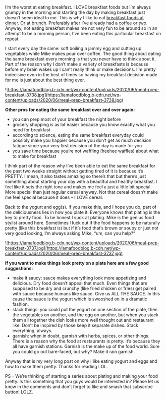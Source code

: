 I’m the worst at eating breakfast. I LOVE breakfast foods but I’m always grumpy in the morning and starting the day by making breakfast just doesn’t seem ideal to me. This is why I like to eat [breakfast foods at dinner](https://iamafoodblog.com/easy-weeknight-bacon-and-egg-stir-fry-lo-mein/). [Or at brunch.](https://iamafoodblog.com/category/sunday-brunch) Preferably after I’ve already had a [coffee or two](https://iamafoodblog.com/mint-mojito-pourover-coffee/). Anyway, not eating breakfast makes me not very fun to be around so in an attempt to be a morning person, I’ve been eating this particular breakfast on repeat.

I start every day the same: soft boiling a jammy egg and cutting up vegetables while Mike makes pour over coffee. The good thing about eating the same breakfast every morning is that you never have to think about it. Part of the reason why I don’t make a variety of breakfasts is because before my brain wakes up I can’t really think or make decisions. I’m pretty indecisive even in the best of times so having my breakfast decision made for me is just about the best thing ever.

![https://iamafoodblog.b-cdn.net/wp-content/uploads/2020/06/meal-prep-breakfast-3738.jpg](https://iamafoodblog.b-cdn.net/wp-content/uploads/2020/06/meal-prep-breakfast-3738.jpg)

**Other pros for eating the same breakfast over and over again:**

- you can prep most of your breakfast the night before
- grocery shopping is as lot easier because you know exactly what you need for breakfast
- according to science, eating the same breakfast everyday could possibly make you happier because you don’t get as much decision fatigue since your very first decision of the day is made for you
- you save time because you’re not waffling (heehee waffles) about what to make for breakfast

I think part of the reason why I’ve been able to eat the same breakfast for the past two weeks straight without getting tired of it is because it’s PRETTY. I mean, it also tastes amazing so there’s that but there’s just something about starting your day with a beautiful and healthy breakfast. I feel like it sets the right tone and makes me feel a just a little bit special. More special than just regular cereal anyway. Not that cereal doesn’t make me feel special because it does – I LOVE cereal.

Back to the yogurt and egg(s). If you make this, and I hope you do, part of the deliciousness lies in how you plate it. Everyone knows that plating is the key to pretty food. To be honest I suck at plating. Mike is the genius food stylist around here. Sometimes I luck out if the food happens to be naturally pretty (like this breakfast is) but if it’s food that’s brown or soupy or just not very good looking, I’m always asking Mike, “um, can you help?”

![https://iamafoodblog.b-cdn.net/wp-content/uploads/2020/06/meal-prep-breakfast-3737.jpg](https://iamafoodblog.b-cdn.net/wp-content/uploads/2020/06/meal-prep-breakfast-3737.jpg)

**If you want to make things look pretty on a plate here are a few good suggestions:**

- make it saucy: sauce makes everything look more appetizing and delicious. Dry food doesn’t appeal that much. Even things that are supposed to be dry and crunchy (like fried chicken or fries) get paired with sauce because humans like sauce. Give us ALL THE SAUCE. In this cause the sauce is the yogurt which is swooshed on in a dramatic fashion.
- stack things: you could put the yogurt on one section of the plate, then the vegetables on another, and the egg on another, but when you stack them all together the dish looks more well thought out and restaurant like. Don’t be inspired by those keep it separate dishes. Stack everything, always.
- garnish: when in doubt, garnish with herbs, spices, or other things. There is a reason why the food at restaurants is pretty. It’s because they all have garnish stations. Garnish is the make up of the food world. Sure you could go out bare-faced, but why? Make it rain garnish.

Anyway that is my very long post on why I like eating yogurt and eggs and how to make them pretty. Thanks for reading LOL.

PS – We’re thinking of starting a series about plating and making your food pretty. Is this something that you guys would be interested in? Please let us know in the comments and don’t forget to like and smash that subscribe button! LOLZ.
